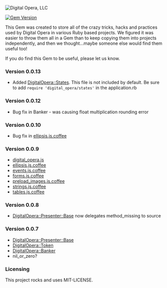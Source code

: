 ![Digital Opera, LLC](http://digitalopera.com/wp-content/uploads/2014/03/logo-symbol-text-orange-gary.png)

[![Gem Version](https://badge.fury.io/rb/digital_opera.png)](http://badge.fury.io/rb/digital_opera)

This Gem was created to store all of the crazy tricks, hacks and practices used by Digital Opera in various Ruby
based projects.  We figured it was easier to throw them all in a Gem than to keep copying them into projects
independently, and then we thought...maybe someone else would find them useful too!

If you do find this Gem to be useful, please let us know.

### Version 0.0.13
- Added [DigitalOpera::States](https://github.com/noiseunion/do-toolbox/wiki/DigitalOpera::States). This file is not included by default. Be sure to add `require 'digital_opera/states'` in the application.rb

### Version 0.0.12
- Bug fix in Banker - was causing float multiplication rounding error

### Version 0.0.10
- Bug fix in [ellipsis.js.coffee](https://github.com/noiseunion/do-toolbox/wiki/ellipsis.js.coffee)

### Version 0.0.9
- [digital_opera.js](https://github.com/noiseunion/do-toolbox/wiki/digital_opera.js)
- [ellipsis.js.coffee](https://github.com/noiseunion/do-toolbox/wiki/ellipsis.js.coffee)
- [events.js.coffee](https://github.com/noiseunion/do-toolbox/wiki/events.js.coffee)
- [forms.js.coffee](https://github.com/noiseunion/do-toolbox/wiki/forms.js.coffee)
- [preload_images.js.coffee](https://github.com/noiseunion/do-toolbox/wiki/preload_images.js.coffee)
- [strings.js.coffee](https://github.com/noiseunion/do-toolbox/wiki/strings.js.coffee)
- [tables.js.coffee](https://github.com/noiseunion/do-toolbox/wiki/tables.js.coffee)

### Version 0.0.8
- [DigitalOpera::Presenter::Base](https://github.com/noiseunion/do-toolbox/wiki/DigitalOpera::Presenter::Base) now delegates method_missing to source

### Version 0.0.7

- [DigitalOpera::Presenter::Base](https://github.com/noiseunion/do-toolbox/wiki/DigitalOpera::Presenter::Base)
- [DigitalOpera::Token](https://github.com/noiseunion/do-toolbox/wiki/Token-Builder)
- [DigitalOpera::Banker](https://github.com/noiseunion/do-toolbox/wiki/DigitalOpera::Banker)
- nil_or_zero?

### Licensing

This project rocks and uses MIT-LICENSE.
